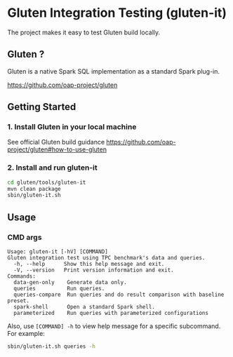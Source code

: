 # Gluten Integration Testing (gluten-it)

The project makes it easy to test Gluten build locally.

## Gluten ?

Gluten is a native Spark SQL implementation as a standard Spark plug-in.

https://github.com/oap-project/gluten

## Getting Started

### 1. Install Gluten in your local machine

See official Gluten build guidance https://github.com/oap-project/gluten#how-to-use-gluten

### 2. Install and run gluten-it

```sh
cd gluten/tools/gluten-it
mvn clean package
sbin/gluten-it.sh
```

## Usage

### CMD args

```
Usage: gluten-it [-hV] [COMMAND]
Gluten integration test using TPC benchmark's data and queries.
  -h, --help      Show this help message and exit.
  -V, --version   Print version information and exit.
Commands:
  data-gen-only    Generate data only.
  queries          Run queries.
  queries-compare  Run queries and do result comparison with baseline preset.
  spark-shell      Open a standard Spark shell.
  parameterized    Run queries with parameterized configurations
```

Also, use `[COMMAND] -h` to view help message for a specific subcommand. For example:

```sh
sbin/gluten-it.sh queries -h
```
